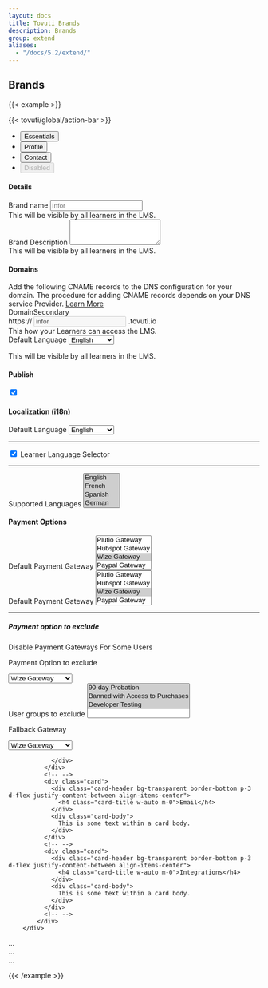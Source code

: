 ```yaml
---
layout: docs
title: Tovuti Brands
description: Brands
group: extend
aliases:
  - "/docs/5.2/extend/"
---
```




## Brands

<!-- markdownlint-disable -->
{{< example >}}
<div class="rounded-3 overflow-hidden" style="background-color: var(--bs-gray-200);">
{{< tovuti/global/action-bar >}}
<ul class="nav nav-tabs bg-white" id="myTab" role="tablist">
  <li class="nav-item" role="presentation">
    <button class="nav-link active" id="essential-tab" data-bs-toggle="tab" data-bs-target="#essential-tab-pane" type="button" role="tab" aria-controls="essential-tab-pane" aria-selected="true">Essentials</button>
  </li>
  <li class="nav-item" role="presentation">
    <button class="nav-link" id="profile-tab" data-bs-toggle="tab" data-bs-target="#profile-tab-pane" type="button" role="tab" aria-controls="profile-tab-pane" aria-selected="false">Profile</button>
  </li>
  <li class="nav-item" role="presentation">
    <button class="nav-link" id="contact-tab" data-bs-toggle="tab" data-bs-target="#contact-tab-pane" type="button" role="tab" aria-controls="contact-tab-pane" aria-selected="false">Contact</button>
  </li>
  <li class="nav-item" role="presentation">
    <button class="nav-link" id="disabled-tab" data-bs-toggle="tab" data-bs-target="#disabled-tab-pane" type="button" role="tab" aria-controls="disabled-tab-pane" aria-selected="false" disabled>Disabled</button>
  </li>
</ul>
<div class="tab-content" id="myTabContent">
  <div class="tab-pane fade show active" id="essential-tab-pane" role="tabpanel" aria-labelledby="essential-tab" tabindex="0">
<!-- Columns start at 50% wide on mobile and bump up to 33.3% wide on desktop -->
      <div class="row p-3">
        <div class="col-12 col-md-8 d-flex flex-column gap-3 XS SM MD LG XL">
            <div class="card">
              <div class="card-header bg-transparent border-bottom p-3"><h4 class="card-title m-0">Details</h4></div>
              <div class="card-body">
                <div class="container">
                  <div class="row">
                    <div class="col-12 col-md-6">
                      <div class="text-start">
                        <label for="brandTitle" class="form-label">Brand name</label>
                        <input type="title" class="form-control" id="brandTitle" aria-describedby="brandTitle" placeholder="Infor">
                        <div id="brandTitle" class="form-text">This will be visible by all learners in the LMS.</div>
                      </div>
                    </div>
                    <div class="col-12 col-md-6">
                      <div class="text-start">
                        <label for="brandDescription" class="form-label">Brand Description</label>
                        <textarea class="form-control" id="brandDescription" rows="3"></textarea>
                        <div id="brandDescription" class="form-text">This will be visible by all learners in the LMS.</div>
                      </div>
                    </div>
                  </div>
                </div>
              </div>
              <!-- <div class="card-footer bg-transparent border-top">Footer</div> -->
            </div>
            <!-- -->
                <div class="card">
              <div class="card-header bg-transparent border-bottom p-3"><h4 class="card-title m-0">Domains</h4></div>
              <div class="card-body">
                    <!-- -->
                    <div class="alert alert-primary d-flex align-items-center" role="alert">
                      <i class="fa-light fa-globe me-3 fs-4"></i>
                      <div>
                        Add the following CNAME records to the DNS configuration for your domain. The procedure for adding CNAME records depends on your DNS service Provider. <a href="">Learn More</a>
                      </div>
                        <span class="position-absolute top-0 start-100 translate-middle p-2 bg-danger border border-light rounded-circle">
                    </div>
                    <!-- -->
                    <!-- -->
                <div class="container">
                  <div class="row">
                    <div class="col-12 col-md-6">
                      <div class="text-start">
                        <label for="brandTitle" class="form-label">Domain<span class="badge rounded-pill text-bg-secondary ms-2">Secondary</span></label>
                            <div class="input-group">
                              <span class="input-group-text">https://</span>
                              <input type="text" class="form-control" aria-label="" value="infor" disabled>
                              <span class="input-group-text">.tovuti.io</span>
                            </div>
                        <div id="brandTitle" class="form-text">This how your Learners can access the LMS.</div>
                      </div>
                    </div>
                    <div class="col-12 col-md-6">
                      <div class="text-start">
                        <label for="primaryLanguage" class="form-label">Default Language</label>
          <select
          class="form-control"
          data-trigger
          name="choices-single-default"
          id="choices-single-default"
          placeholder="This is a search placeholder">
          <option value="English" >English</option>
          <option value="French" >French</option>
          <option value="Spanish" >Spanish</option>
          <option value="German">German</option>
          <option value="Japanese">Japanese</option>
          <option value="Portuguese">Portuguese</option>
          <option value="Hindi">Hindi</option>
          <option value="Chinese">Chinese</option>
          <option value="Arabic">Arabic</option>
          <option value="Italian">Italian</option>
        </select>
                        <p class="form-text">This will be visible by all learners in the LMS.</p>
                      </div>
                    </div>
                  </div>
                </div>
              </div>
              <!-- <div class="card-footer bg-transparent border-top">Footer</div> -->
            </div>
            <!-- -->
        </div>
        <div class="col-12 col-md-4 XS SM MD LG XL d-flex flex-column gap-3">
              <!-- -->
            <div class="card border-warning bg-warning bg-opacity-25">
                <div class="card-header bg-transparent border-0 p-3 d-flex justify-content-between align-items-center">
                  <h4 class="card-title w-auto m-0">Publish</h4>
                  <div class="form-check form-switch w-auto">
                    <input class="form-check-input" type="checkbox" role="switch" id="flexSwitchCheckChecked" checked>
                    <!-- <label class="form-check-label" for="flexSwitchCheckChecked">Publish</label> -->
                  </div>
                </div>
              </div>
              <!-- -->
              <div class="card">
                <div class="card-header bg-transparent border-bottom p-3 d-flex justify-content-between align-items-center">
                  <h4 class="card-title w-auto m-0">Localization <span class="text-muted fw-light">(i18n)</span></h4>
                </div>
                <div class="card-body">
          <label for="primaryLanguage" class="form-label">Default Language</label>
          <select
          class="form-control"
          data-trigger
          name="choices-single-default"
          id="choices-single-default"
          placeholder="This is a search placeholder">
          <option value="English" >English</option>
          <option value="French" >French</option>
          <option value="Spanish" >Spanish</option>
          <option value="German">German</option>
          <option value="Japanese">Japanese</option>
          <option value="Portuguese">Portuguese</option>
          <option value="Hindi">Hindi</option>
          <option value="Chinese">Chinese</option>
          <option value="Arabic">Arabic</option>
          <option value="Italian">Italian</option>
        </select>

<hr class="mx-n3 text-seconday text-black-50">
<div class="form-check form-switch">
  <input class="form-check-input" type="checkbox" role="switch" id="learnerLanguageSelect" checked>
  <label class="form-check-label" for="learnerLanguageSelect">Learner Language Selector</label>
</div>

<hr class="mx-n3 text-seconday text-black-50">
          <label for="languageSelection" class="form-label">Supported Languages</label>
    <select class="form-control" data-trigger name="choices-multiple-remove-button" id="choices-multiple-labels" placeholder="This is a placeholder" multiple>
          <option value="English" selected>English</option>
          <option value="French" selected>French</option>
          <option value="Spanish" selected>Spanish</option>
          <option value="German" selected>German</option>
          <option value="Japanese" selected>Japanese</option>
          <option value="Portuguese" selected>Portuguese</option>
          <option value="Hindi">Hindi</option>
          <option value="Chinese">Chinese</option>
          <option value="Arabic">Arabic</option>
          <option value="Italian">Italian</option>
        </select>
                </div>
              </div>
              <!-- -->
              <div class="card">
                <div class="card-header bg-transparent border-bottom p-3 d-flex justify-content-between align-items-center">
                  <h4 class="card-title w-auto m-0">Payment Options</h4>
                </div>
                <div class="card-body">
                <div class="row"></div>
                <div class="col-12 d-flex flex-column gap-2">
          <label for="defaultGateway" class="form-label">Default Payment Gateway</label>
          <select multiple
          class="form-control"
          data-trigger
          name="choices-single-default"
          id="choices-single-default">
          <option value="Plutio Gateway">Plutio Gateway</option>
          <option value="Hubspot Gateway">Hubspot Gateway</option>
          <option value="Wize Gateway" selected>Wize Gateway</option>
          <option value="Paypal Gateway">Paypal Gateway</option>
        </select>
        </div>
        <div class="col-12 d-flex flex-column p-2">
        </div>
          <label for="defaultGateway" class="form-label">Default Payment Gateway</label>
          <select multiple
          class="form-control"
          data-trigger
          name="choices-single-default"
          id="choices-single-default">
          <option value="Plutio Gateway">Plutio Gateway</option>
          <option value="Hubspot Gateway">Hubspot Gateway</option>
          <option value="Wize Gateway" selected>Wize Gateway</option>
          <option value="Paypal Gateway">Paypal Gateway</option>
        </select>

<hr class="mx-n3 text-seconday text-black-50">
<h5 class="card-title w-auto m-0">Payment option to exclude</h5>
  <p class="form-text">Disable Payment Gateways For Some Users</p>
<div class="row">
  <div class="col-12 d-flex flex-column gap-0">
  <p class="form-label">Payment Option to exclude</p>
<select
          class="form-control"
          data-trigger
          name="choices-single-default"
          id="choices-single-default">
          <option value="Plutio Gateway">Plutio Gateway</option>
          <option value="Hubspot Gateway">Hubspot Gateway</option>
          <option value="Wize Gateway" selected>Wize Gateway</option>
          <option value="Paypal Gateway">Paypal Gateway</option>
        </select>
  </div>
  <div class="col-12 d-flex flex-column p-2">
  </div>
  <div class="col-12">
          <label for="languageSelection" class="form-label">User groups to exclude</label>
    <select class="form-control" data-trigger name="choices-multiple-remove-button" id="choices-multiple-labels" placeholder="This is a placeholder" multiple>
          <option value="90-day Probation" selected>90-day Probation</option>
          <option value="Banned with Access to Purchases" selected>Banned with Access to Purchases</option>
          <option value="Developer Testing" selected>Developer Testing</option>
        </select>
  </div>
  <div class="col-12 d-flex flex-column p-2">
  </div>
  <div class="col-12 d-flex flex-column gap-0">
  <p class="form-label">Fallback Gateway</p>
<select
          class="form-control"
          data-trigger
          name="choices-single-default"
          id="choices-single-default">
          <option value="Plutio Gateway">Plutio Gateway</option>
          <option value="Hubspot Gateway">Hubspot Gateway</option>
          <option value="Wize Gateway" selected>Wize Gateway</option>
          <option value="Paypal Gateway">Paypal Gateway</option>
        </select>
  </div>
</div>


                </div>
              </div>
              <!-- -->
              <div class="card">
                <div class="card-header bg-transparent border-bottom p-3 d-flex justify-content-between align-items-center">
                  <h4 class="card-title w-auto m-0">Email</h4>
                </div>
                <div class="card-body">
                  This is some text within a card body.
                </div>
              </div>
              <!-- -->
              <div class="card">
                <div class="card-header bg-transparent border-bottom p-3 d-flex justify-content-between align-items-center">
                  <h4 class="card-title w-auto m-0">Integrations</h4>
                </div>
                <div class="card-body">
                  This is some text within a card body.
                </div>
              </div>
              <!-- -->
            </div>
        </div>

  </div>
  <div class="tab-pane fade" id="profile-tab-pane" role="tabpanel" aria-labelledby="profile-tab" tabindex="0">...</div>
  <div class="tab-pane fade" id="contact-tab-pane" role="tabpanel" aria-labelledby="contact-tab" tabindex="0">...</div>
  <div class="tab-pane fade" id="disabled-tab-pane" role="tabpanel" aria-labelledby="disabled-tab" tabindex="0">...</div>
</div>
</div>

  <script>
      document.addEventListener('DOMContentLoaded', function() {
        var genericExamples = document.querySelectorAll('[data-trigger]');
        for (i = 0; i < genericExamples.length; ++i) {
          var element = genericExamples[i];
          new Choices(element, {
            allowHTML: true,
          removeItemButton: true,
    shouldSort: true,
            placeholderValue: 'Select languages you support',
            searchPlaceholderValue: 'Search for a language',
    noResultsText: 'No results found',
    itemSelectText: 'Press to add',
    searchEnabled: true,
    searchChoices: true,
    searchFloor: 1,
          });
        }

        /* Use label on event */
        var choicesSelect = new Choices('#choices-multiple-labels', {
          allowHTML: true,
          removeItemButton: true,
          // choices: [
          //   { value: 'One', label: 'Label One' },
          //   { value: 'Two', label: 'Label Two', disabled: true },
          //   { value: 'Three', label: 'Label Three' },
          // ],
        })
        .setChoices(
        //   [
        //     { value: 'Four', label: 'Label Four', disabled: true },
        //     { value: 'Five', label: 'Label Five' },
        //     { value: 'Six', label: 'Label Six', selected: true },
        //   ],
          'value',
          'label',
          false
        );

        choicesSelect.passedElement.element.addEventListener(
          'addItem',
          function(event) {
            document.getElementById('message').innerHTML =
              'You just added "' + event.detail.label + '"';
          }
        );

        choicesSelect.passedElement.element.addEventListener(
          'removeItem',
          function(event) {
            document.getElementById('message').innerHTML =
              'You just removed "' + event.detail.label + '"';
          }
        );

        var resetSimple = new Choices(document.getElementById('reset-simple'), {
          allowHTML: true,
        });

        var resetMultiple = new Choices('#reset-multiple', {
          allowHTML: true,
          removeItemButton: true,
        });
      });
    </script>
{{< /example >}}
<!-- markdownlint-restore -->
